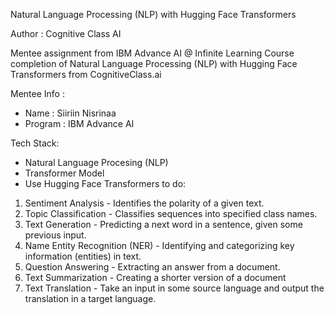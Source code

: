 Natural Language Processing (NLP) with Hugging Face Transformers

Author : Cognitive Class AI

Mentee assignment from IBM Advance AI @ Infinite Learning Course completion of Natural Language Processing (NLP) with Hugging Face Transformers from CognitiveClass.ai

Mentee Info :

- Name : Siiriin Nisrinaa
- Program : IBM Advance AI

Tech Stack:

- Natural Language Procesing (NLP)
- Transformer Model
- Use Hugging Face Transformers to do:
1. Sentiment Analysis - Identifies the polarity of a given text. 
  2. Topic Classification - Classifies sequences into specified class names.
  3. Text Generation - Predicting a next word in a sentence, given some previous input.
  4. Name Entity Recognition (NER) - Identifying and categorizing key information (entities) in text.
  5. Question Answering - Extracting an answer from a document.
  6. Text Summarization - Creating a shorter version of a document
  7. Text Translation - Take an input in some source language and output the translation in a target language.
